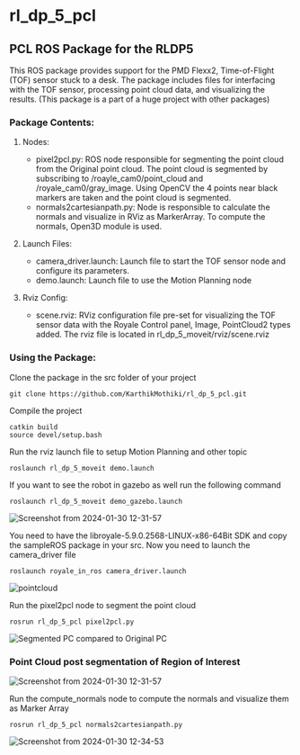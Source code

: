 # rl_dp_5_pcl

## PCL ROS Package for the RLDP5

This ROS package provides support for the PMD Flexx2, Time-of-Flight (TOF) sensor stuck to a desk. The package includes files for interfacing with the TOF sensor, processing point cloud data, and visualizing the results.
(This package is a part of a huge project with other packages)

### Package Contents:
1. Nodes:

    - pixel2pcl.py: ROS node responsible for segmenting the point cloud from the Original point cloud. The point cloud is segmented by subscribing to /roayle_cam0/point_cloud and /royale_cam0/gray_image. Using OpenCV the 4 points near black markers are taken and the point cloud is segmented.
    - normals2cartesianpath.py: Node is responsible to calculate the normals and visualize in RViz as MarkerArray. To compute the normals, Open3D module is used. 

2. Launch Files:

    - camera_driver.launch: Launch file to start the TOF sensor node and configure its parameters.
    - demo.launch: Launch file to use the Motion Planning node

3. Rviz Config:

    - scene.rviz: RViz configuration file pre-set for visualizing the TOF sensor data with the Royale Control panel, Image, PointCloud2 types added. The rviz file is located in rl_dp_5_moveit/rviz/scene.rviz


### Using the Package:

Clone the package in the src folder of your project
```
git clone https://github.com/KarthikMothiki/rl_dp_5_pcl.git
```

Compile the project
```
catkin build
source devel/setup.bash
```
Run the rviz launch file to setup Motion Planning and other topic
```
roslaunch rl_dp_5_moveit demo.launch
```
If you want to see the robot in gazebo as well run the following command
```
roslaunch rl_dp_5_moveit demo_gazebo.launch
```
![Screenshot from 2024-01-30 12-31-57](https://github.com/KarthikMothiki/rl_dp_5_pcl/assets/62557178/ee4f562a-4609-40c4-83c4-9cf36950ccda)

You need to have the libroyale-5.9.0.2568-LINUX-x86-64Bit SDK and copy the sampleROS package in your src.
Now you need to launch the camera_driver file
```
roslaunch royale_in_ros camera_driver.launch 
```
![pointcloud](https://github.com/KarthikMothiki/rl_dp_5_pcl/assets/62557178/57266682-f4e9-4f57-a79b-2b46bb6b27db)

Run the pixel2pcl node to segment the point cloud
```
rosrun rl_dp_5_pcl pixel2pcl.py 
```
![Segmented PC compared to Original PC](https://github.com/KarthikMothiki/rl_dp_5_pcl/assets/62557178/dde89c69-0962-424e-998b-5da50216b119)

### Point Cloud post segmentation of Region of Interest
![Screenshot from 2024-01-30 12-31-57](https://github.com/KarthikMothiki/rl_dp_5_pcl/assets/62557178/85f9dae8-2b2b-4a40-9d5b-4e8264d452f6)

Run the compute_normals node to compute the normals and visualize them as Marker Array
```
rosrun rl_dp_5_pcl normals2cartesianpath.py
```
![Screenshot from 2024-01-30 12-34-53](https://github.com/KarthikMothiki/rl_dp_5_pcl/assets/62557178/05470dbc-c32f-4139-8150-58d0597a4d61)



